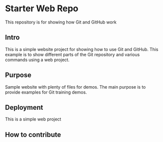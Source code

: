 # Starter Web Repo

This repository is for showing how Git and GitHub work

## Intro

This is a simple website project for showing how to use Git and GitHub. This example is to show different parts of the Git repository and various commands using a web project.


## Purpose

Sample website with plenty of files for demos. The main purpose is to provide examples for Git training demos.

## Deployment

This is a simple web project

## How to contribute